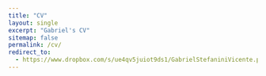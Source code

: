 ```yaml
---
title: "CV"
layout: single
excerpt: "Gabriel's CV"
sitemap: false
permalink: /cv/
redirect_to:
  - https://www.dropbox.com/s/ue4qv5juiot9ds1/GabrielStefaniniVicente.pdf?dl=0
---
```

